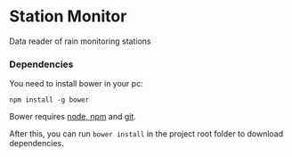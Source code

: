 Station Monitor
===============

Data reader of rain monitoring stations

### Dependencies
You need to install bower in your pc:

```npm install -g bower```

Bower requires [node, npm](https://nodejs.org/) and [git](https://git-scm.com/).

After this, you can run ```bower install``` in the project root folder to download dependencies.
